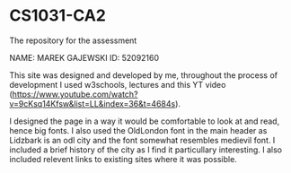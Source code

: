 # CS1031-CA2
The repository for the assessment

NAME: MAREK GAJEWSKI
ID: 52092160

This site was designed and developed by me, throughout the process of development I used w3schools, lectures and this YT video (https://www.youtube.com/watch?v=9cKsq14Kfsw&list=LL&index=36&t=4684s).

I designed the page in a way it would be comfortable to look at and read, hence big fonts. I also used the OldLondon font in the main header as Lidzbark is an odl city and the font somewhat resembles medievil font. I included a brief history of the city as I find it particullary interesting. I also included relevent links to existing sites where it was possible. 
